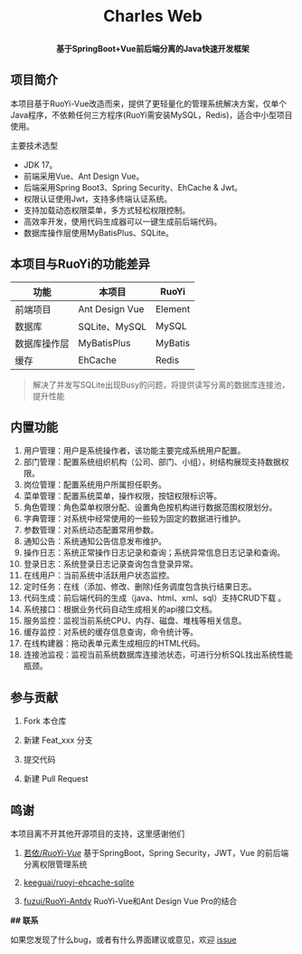 <h1 align="center" style="margin: 30px 0 30px; font-weight: bold;">Charles Web</h1>
<h4 align="center">基于SpringBoot+Vue前后端分离的Java快速开发框架</h4>

## 项目简介

本项目基于RuoYi-Vue改造而来，提供了更轻量化的管理系统解决方案，仅单个Java程序，不依赖任何三方程序(RuoYi需安装MySQL，Redis)，适合中小型项目使用。

主要技术选型
- JDK 17。
- 前端采用Vue、Ant Design Vue。
- 后端采用Spring Boot3、Spring Security、EhCache & Jwt。
- 权限认证使用Jwt，支持多终端认证系统。
- 支持加载动态权限菜单，多方式轻松权限控制。
- 高效率开发，使用代码生成器可以一键生成前后端代码。
- 数据库操作层使用MyBatisPlus、SQLite。


## 本项目与RuoYi的功能差异

| 功能         | 本项目         | RuoYi   |
| ------------ | -------------- | ------- |
| 前端项目     | Ant Design Vue | Element |
| 数据库       | SQLite、MySQL  | MySQL   |
| 数据库操作层 | MyBatisPlus    | MyBatis |
| 缓存         | EhCache        | Redis   |

> 解决了并发写SQLite出现Busy的问题，将提供读写分离的数据库连接池，提升性能

## 内置功能

1.  用户管理：用户是系统操作者，该功能主要完成系统用户配置。
2.  部门管理：配置系统组织机构（公司、部门、小组），树结构展现支持数据权限。
3.  岗位管理：配置系统用户所属担任职务。
4.  菜单管理：配置系统菜单，操作权限，按钮权限标识等。
5.  角色管理：角色菜单权限分配、设置角色按机构进行数据范围权限划分。
6.  字典管理：对系统中经常使用的一些较为固定的数据进行维护。
7.  参数管理：对系统动态配置常用参数。
8.  通知公告：系统通知公告信息发布维护。
9.  操作日志：系统正常操作日志记录和查询；系统异常信息日志记录和查询。
10.  登录日志：系统登录日志记录查询包含登录异常。
11.  在线用户：当前系统中活跃用户状态监控。
12.  定时任务：在线（添加、修改、删除)任务调度包含执行结果日志。
13.  代码生成：前后端代码的生成（java、html、xml、sql）支持CRUD下载 。
14.  系统接口：根据业务代码自动生成相关的api接口文档。
15.  服务监控：监视当前系统CPU、内存、磁盘、堆栈等相关信息。
16.  缓存监控：对系统的缓存信息查询，命令统计等。
17.  在线构建器：拖动表单元素生成相应的HTML代码。
18.  连接池监视：监视当前系统数据库连接池状态，可进行分析SQL找出系统性能瓶颈。



## 参与贡献

1. Fork 本仓库

2. 新建 Feat_xxx 分支

3. 提交代码

4. 新建 Pull Request

   

## 鸣谢

本项目离不开其他开源项目的支持，这里感谢他们

1. [若依/*RuoYi-Vue*](https://gitee.com/y_project/RuoYi-Vue) 基于SpringBoot，Spring Security，JWT，Vue 的前后端分离权限管理系统

2. [keeguai/ruoyi-ehcache-sqlite](https://gitee.com/keeguai/ruoyi-ehcache-sqlite)

3. [fuzui/RuoYi-Antdv](https://gitee.com/fuzui/RuoYi-Antdv) RuoYi-Vue和Ant Design Vue Pro的结合



**## 联系**

如果您发现了什么bug，或者有什么界面建议或意见，欢迎 [issue](https://github.com/osmaxwellcode/charles-web/issues)

